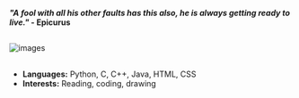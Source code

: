 ***"A fool with all his other faults has this also, he is always getting ready to live."* - Epicurus**
##
![images](https://github.com/user-attachments/assets/f50aab33-cd32-44e6-b844-4e48a07aec61)
##


- **Languages:** Python, C, C++, Java, HTML, CSS
- **Interests:** Reading, coding, drawing

<!--!
**pranavanand17/pranavanand17** is a ✨ _special_ ✨ repository because its `README.md` (this file) appears on your GitHub profile.

Here are some ideas to get you started:

- 🔭 I’m currently working on ...
- 🌱 I’m currently learning ...
- 👯 I’m looking to collaborate on ...
- 🤔 I’m looking for help with ...
- 💬 Ask me about ...
- 📫 How to reach me: ...
- 😄 Pronouns: ...
- ⚡ Fun fact: ...
-->
